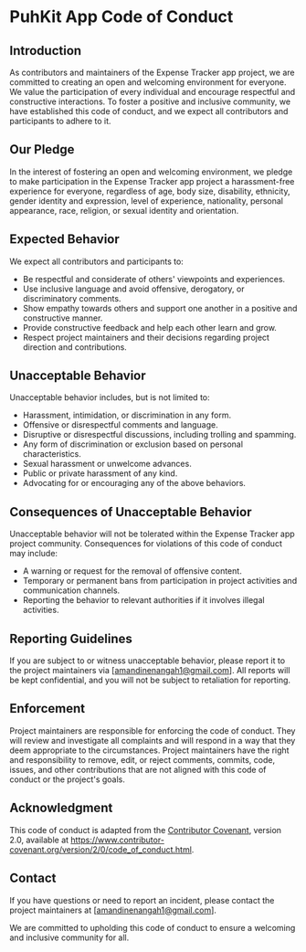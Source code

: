 # PuhKit App Code of Conduct

## Introduction

As contributors and maintainers of the Expense Tracker app project, we are committed to creating an open and welcoming environment for everyone. We value the participation of every individual and encourage respectful and constructive interactions. To foster a positive and inclusive community, we have established this code of conduct, and we expect all contributors and participants to adhere to it.

## Our Pledge

In the interest of fostering an open and welcoming environment, we pledge to make participation in the Expense Tracker app project a harassment-free experience for everyone, regardless of age, body size, disability, ethnicity, gender identity and expression, level of experience, nationality, personal appearance, race, religion, or sexual identity and orientation.

## Expected Behavior

We expect all contributors and participants to:

- Be respectful and considerate of others' viewpoints and experiences.
- Use inclusive language and avoid offensive, derogatory, or discriminatory comments.
- Show empathy towards others and support one another in a positive and constructive manner.
- Provide constructive feedback and help each other learn and grow.
- Respect project maintainers and their decisions regarding project direction and contributions.

## Unacceptable Behavior

Unacceptable behavior includes, but is not limited to:

- Harassment, intimidation, or discrimination in any form.
- Offensive or disrespectful comments and language.
- Disruptive or disrespectful discussions, including trolling and spamming.
- Any form of discrimination or exclusion based on personal characteristics.
- Sexual harassment or unwelcome advances.
- Public or private harassment of any kind.
- Advocating for or encouraging any of the above behaviors.

## Consequences of Unacceptable Behavior

Unacceptable behavior will not be tolerated within the Expense Tracker app project community. Consequences for violations of this code of conduct may include:

- A warning or request for the removal of offensive content.
- Temporary or permanent bans from participation in project activities and communication channels.
- Reporting the behavior to relevant authorities if it involves illegal activities.

## Reporting Guidelines

If you are subject to or witness unacceptable behavior, please report it to the project maintainers via [amandinenangah1@gmail.com]. All reports will be kept confidential, and you will not be subject to retaliation for reporting.

## Enforcement

Project maintainers are responsible for enforcing the code of conduct. They will review and investigate all complaints and will respond in a way that they deem appropriate to the circumstances. Project maintainers have the right and responsibility to remove, edit, or reject comments, commits, code, issues, and other contributions that are not aligned with this code of conduct or the project's goals.

## Acknowledgment

This code of conduct is adapted from the [Contributor Covenant](https://www.contributor-covenant.org/), version 2.0, available at https://www.contributor-covenant.org/version/2/0/code_of_conduct.html.

## Contact

If you have questions or need to report an incident, please contact the project maintainers at [amandinenangah1@gmail.com].

We are committed to upholding this code of conduct to ensure a welcoming and inclusive community for all.
